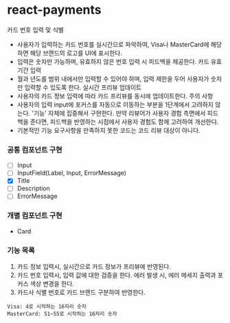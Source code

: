 # react-payments
카드 번호 입력 및 식별
- 사용자가 입력하는 카드 번호를 실시간으로 파악하여, Visa나 MasterCard에 해당하면 해당 브랜드의 로고를 UI에 표시한다.
- 입력은 숫자만 가능하며, 유효하지 않은 번호 입력 시 피드백을 제공한다.
카드 유효기간 입력
- 월과 년도를 범위 내에서만 입력할 수 있어야 하며, 입력 제한을 두어 사용자가 숫자만 입력할 수 있도록 한다.
실시간 프리뷰 업데이트
- 사용자의 카드 정보 입력에 따라 카드 프리뷰를 동시에 업데이트한다.
주의 사항
- 사용자의 입력 input에 포커스를 자동으로 이동하는 부분을 1단계에서 고려하지 않는다. '기능' 자체에 집중해서 구현한다. 만약 리뷰어가 사용자 경험 측면에서 피드백을 준다면, 피드백을 반영하는 시점에서 사용자 경험도 함께 고려하여 개선한다.
- 기본적인 기능 요구사항을 만족하지 못한 코드는 코드 리뷰 대상이 아니다.


### 공통 컴포넌트 구현
- [ ] Input 
- [ ] InputField(Label, Input, ErrorMessage)
- [x] Title
- [ ] Description
- [ ] ErrorMessage

### 개별 컴포넌트 구현
- Card

### 기능 목록
1. 카드 정보 입력시, 실시간으로 카드 정보가 프리뷰에 반영된다.
2. 카드 번호 입력시, 입력 값에 대한 검증을 한다. 에러 발생 시, 에러 메세지 출력과 포커스 색상 변경을 한다.
3. 카드사 식별 번호로 카드 브랜드 구분하여 반영한다.

```
Visa: 4로 시작하는 16자리 숫자
MasterCard: 51~55로 시작하는 16자리 숫자
```
